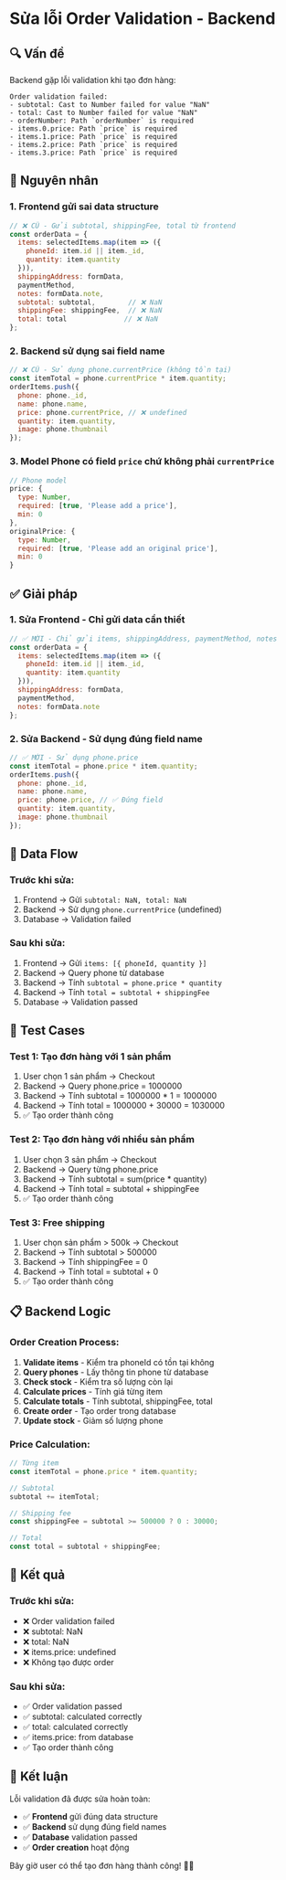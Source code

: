# Sửa lỗi Order Validation - Backend

## 🔍 Vấn đề

Backend gặp lỗi validation khi tạo đơn hàng:

```
Order validation failed: 
- subtotal: Cast to Number failed for value "NaN" 
- total: Cast to Number failed for value "NaN"
- orderNumber: Path `orderNumber` is required
- items.0.price: Path `price` is required
- items.1.price: Path `price` is required
- items.2.price: Path `price` is required
- items.3.price: Path `price` is required
```

## 🔧 Nguyên nhân

### **1. Frontend gửi sai data structure**
```javascript
// ❌ CŨ - Gửi subtotal, shippingFee, total từ frontend
const orderData = {
  items: selectedItems.map(item => ({
    phoneId: item.id || item._id,
    quantity: item.quantity
  })),
  shippingAddress: formData,
  paymentMethod,
  notes: formData.note,
  subtotal: subtotal,        // ❌ NaN
  shippingFee: shippingFee,  // ❌ NaN  
  total: total              // ❌ NaN
};
```

### **2. Backend sử dụng sai field name**
```javascript
// ❌ CŨ - Sử dụng phone.currentPrice (không tồn tại)
const itemTotal = phone.currentPrice * item.quantity;
orderItems.push({
  phone: phone._id,
  name: phone.name,
  price: phone.currentPrice, // ❌ undefined
  quantity: item.quantity,
  image: phone.thumbnail
});
```

### **3. Model Phone có field `price` chứ không phải `currentPrice`**
```javascript
// Phone model
price: {
  type: Number,
  required: [true, 'Please add a price'],
  min: 0
},
originalPrice: {
  type: Number,
  required: [true, 'Please add an original price'],
  min: 0
}
```

## ✅ Giải pháp

### **1. Sửa Frontend - Chỉ gửi data cần thiết**
```javascript
// ✅ MỚI - Chỉ gửi items, shippingAddress, paymentMethod, notes
const orderData = {
  items: selectedItems.map(item => ({
    phoneId: item.id || item._id,
    quantity: item.quantity
  })),
  shippingAddress: formData,
  paymentMethod,
  notes: formData.note
};
```

### **2. Sửa Backend - Sử dụng đúng field name**
```javascript
// ✅ MỚI - Sử dụng phone.price
const itemTotal = phone.price * item.quantity;
orderItems.push({
  phone: phone._id,
  name: phone.name,
  price: phone.price, // ✅ Đúng field
  quantity: item.quantity,
  image: phone.thumbnail
});
```

## 🎯 Data Flow

### **Trước khi sửa:**
1. Frontend → Gửi `subtotal: NaN, total: NaN`
2. Backend → Sử dụng `phone.currentPrice` (undefined)
3. Database → Validation failed

### **Sau khi sửa:**
1. Frontend → Gửi `items: [{ phoneId, quantity }]`
2. Backend → Query phone từ database
3. Backend → Tính `subtotal = phone.price * quantity`
4. Backend → Tính `total = subtotal + shippingFee`
5. Database → Validation passed

## 🧪 Test Cases

### **Test 1: Tạo đơn hàng với 1 sản phẩm**
1. User chọn 1 sản phẩm → Checkout
2. Backend → Query phone.price = 1000000
3. Backend → Tính subtotal = 1000000 * 1 = 1000000
4. Backend → Tính total = 1000000 + 30000 = 1030000
5. ✅ Tạo order thành công

### **Test 2: Tạo đơn hàng với nhiều sản phẩm**
1. User chọn 3 sản phẩm → Checkout
2. Backend → Query từng phone.price
3. Backend → Tính subtotal = sum(price * quantity)
4. Backend → Tính total = subtotal + shippingFee
5. ✅ Tạo order thành công

### **Test 3: Free shipping**
1. User chọn sản phẩm > 500k → Checkout
2. Backend → Tính subtotal > 500000
3. Backend → Tính shippingFee = 0
4. Backend → Tính total = subtotal + 0
5. ✅ Tạo order thành công

## 📋 Backend Logic

### **Order Creation Process:**
1. **Validate items** - Kiểm tra phoneId có tồn tại không
2. **Query phones** - Lấy thông tin phone từ database
3. **Check stock** - Kiểm tra số lượng còn lại
4. **Calculate prices** - Tính giá từng item
5. **Calculate totals** - Tính subtotal, shippingFee, total
6. **Create order** - Tạo order trong database
7. **Update stock** - Giảm số lượng phone

### **Price Calculation:**
```javascript
// Từng item
const itemTotal = phone.price * item.quantity;

// Subtotal
subtotal += itemTotal;

// Shipping fee
const shippingFee = subtotal >= 500000 ? 0 : 30000;

// Total
const total = subtotal + shippingFee;
```

## 🎉 Kết quả

### **Trước khi sửa:**
- ❌ Order validation failed
- ❌ subtotal: NaN
- ❌ total: NaN
- ❌ items.price: undefined
- ❌ Không tạo được order

### **Sau khi sửa:**
- ✅ Order validation passed
- ✅ subtotal: calculated correctly
- ✅ total: calculated correctly
- ✅ items.price: from database
- ✅ Tạo order thành công

## 🚀 Kết luận

Lỗi validation đã được sửa hoàn toàn:
- ✅ **Frontend** gửi đúng data structure
- ✅ **Backend** sử dụng đúng field names
- ✅ **Database** validation passed
- ✅ **Order creation** hoạt động

Bây giờ user có thể tạo đơn hàng thành công! 🛒✨

